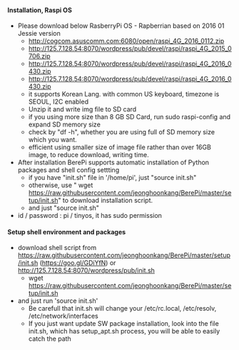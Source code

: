 #### Installation, Raspi OS 
  - Please download below RasberryPi OS - Rapberrian based on 2016 01 Jessie version
    - http://cogcom.asuscomm.com:6080/open/raspi_4G_2016_0112.zip
    - http://125.7.128.54:8070/wordpress/pub/devel/raspi/raspi_4G_2015_0706.zip
    - http://125.7.128.54:8070/wordpress/pub/devel/raspi/raspi_4G_2016_0430.zip
    - http://125.7.128.54:8070/wordpress/pub/devel/raspi/raspi_4G_2016_0430.zip
     - it supports Korean Lang. with common US keyboard, timezone is SEOUL, I2C enabled  
    - Unzip it and write img file to SD card
    - if you using more size than 8 GB SD Card, run sudo raspi-config and expand SD memory size
    - check by "df -h", whether you are using full of SD memory size which you want.
    - efficient using smaller size of image file rather than over 16GB image, to reduce download, writing time.
  - After installation BerePi supports automatic installation of Python packages and shell config settting
    - if you have "init.sh" file in '/home/pi', just "source init.sh"
    - otherwise, use " wget https://raw.githubusercontent.com/jeonghoonkang/BerePi/master/setup/init.sh" to download installation script.
    - and just "source init.sh"
  - id / password : pi / tinyos, it has sudo permission

#### Setup shell environment and packages
  - download shell script from https://raw.githubusercontent.com/jeonghoonkang/BerePi/master/setup/init.sh (https://goo.gl/GDiYfN) or http://125.7.128.54:8070/wordpress/pub/init.sh
    - wget https://raw.githubusercontent.com/jeonghoonkang/BerePi/master/setup/init.sh
  - and just run 'source init.sh'
    - Be carefull that init.sh will change your /etc/rc.local, /etc/resolv, /etc/network/interfaces
    - If you just want update SW package installation, look into the file init.sh, which has setup_apt.sh process, you will be able to easily catch the path
  
